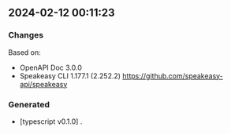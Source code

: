 

## 2024-02-12 00:11:23
### Changes
Based on:
- OpenAPI Doc 3.0.0 
- Speakeasy CLI 1.177.1 (2.252.2) https://github.com/speakeasy-api/speakeasy
### Generated
- [typescript v0.1.0] .